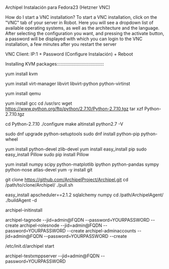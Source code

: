 Archipel Instalación para Fedora23 (Hetzner VNC)

How do I start a VNC installation?
To start a VNC installation, click on the "VNC" tab of your server in Robot. 
Here you will see a dropdown list of available operating systems, as well as the architecture and the language. 
After selecting the configuration you want, and pressing the activate button, a password will be displayed with which you can login to the VNC installation, a few minutes after you restart the server

VNC Client: IP:1 + Password (Configure Instalación) + Reboot

Installing KVM packages:::::::::::::::::::::::::::::::::::::

yum install kvm

yum install virt-manager libvirt libvirt-python python-virtinst

yum install qemu

yum install gcc
cd /usr/src
wget https://www.python.org/ftp/python/2.7.10/Python-2.7.10.tgz
tar xzf Python-2.7.10.tgz

cd Python-2.7.10
./configure
make altinstall
python2.7 -V

sudo dnf upgrade python-setuptools
sudo dnf install python-pip python-wheel

yum install python-devel zlib-devel 
yum install easy_install pip
sudo easy_install Pillow 
sudo pip install Pillow

yum install numpy scipy python-matplotlib ipython python-pandas sympy python-nose atlas-devel
yum -y install git

git clone https://github.com/ArchipelProject/Archipel.git
cd /path/to/clone/Archipel/
./pull.sh

easy_install apscheduler==2.1.2 sqlalchemy numpy
cd /path/ArchipelAgent/
./buildAgent -d

archipel-initinstall

archipel-tagnode --jid=admin@FQDN --password=YOURPASSWORD --create
archipel-rolesnode --jid=admin@FQDN --password=YOURPASSWORD --create
archipel-adminaccounts --jid=admin@FQDN --password=YOURPASSWORD --create

/etc/init.d/archipel start

archipel-testxmppserver --jid=admin@FQDN --password=YOURPASSWORD

